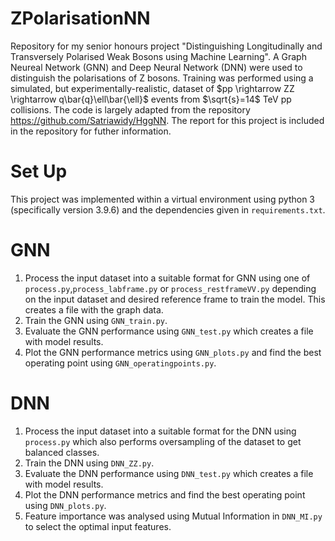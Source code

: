 # ZPolarisationNN

Repository for my senior honours project "Distinguishing Longitudinally and Transversely Polarised Weak Bosons using Machine Learning". A Graph Neureal Network (GNN) and Deep Neural Network (DNN) were used to distinguish the polarisations of Z bosons. Training was performed using a simulated, but experimentally-realistic, dataset of $pp \rightarrow ZZ \rightarrow q\bar{q}\ell\bar{\ell}$ events from $\sqrt{s}=14$ TeV pp collisions. The code is largely adapted from the repository https://github.com/Satriawidy/HggNN. The report for this project is included in the repository for futher information.  

# Set Up

This project was implemented within a virtual environment using python 3 (specifically version 3.9.6) and the dependencies given in `requirements.txt`. 

# GNN
1. Process the input dataset into a suitable format for GNN using one of `process.py`,`process_labframe.py` or `process_restframeVV.py` depending on the input dataset and desired reference frame to train the model. This creates a file with the graph data. 
2. Train the GNN using `GNN_train.py`.
3. Evaluate the GNN performance using `GNN_test.py` which creates a file with model results. 
4. Plot the GNN performance metrics using `GNN_plots.py` and find the best operating point using `GNN_operatingpoints.py`.

# DNN
1. Process the input dataset into a suitable format for the DNN using `process.py` which also performs oversampling of the dataset to get balanced classes. 
2. Train the DNN using `DNN_ZZ.py`.
3. Evaluate the DNN performance using `DNN_test.py` which creates a file with model results. 
4. Plot the DNN performance metrics and find the best operating point using `DNN_plots.py`.
5. Feature importance was analysed using Mutual Information in `DNN_MI.py` to select the optimal input features.
